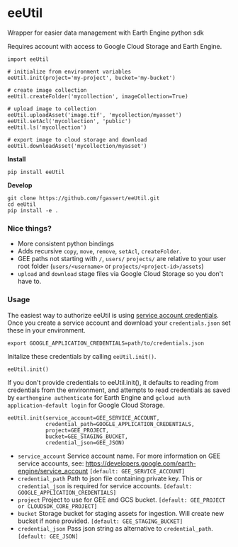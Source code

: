 # eeUtil

Wrapper for easier data management with Earth Engine python sdk

Requires account with access to Google Cloud Storage and Earth Engine.

```
import eeUtil

# initialize from environment variables
eeUtil.init(project='my-project', bucket='my-bucket')

# create image collection
eeUtil.createFolder('mycollection', imageCollection=True)

# upload image to collection
eeUtil.uploadAsset('image.tif', 'mycollection/myasset')
eeUtil.setAcl('mycollection', 'public')
eeUtil.ls('mycollection')

# export image to cloud storage and download
eeUtil.downloadAsset('mycollection/myasset')
```

__Install__

`pip install eeUtil`

__Develop__

```
git clone https://github.com/fgassert/eeUtil.git
cd eeUtil
pip install -e .
```

### Nice things?

- More consistent python bindings
- Adds recursive `copy`, `move`, `remove`, `setAcl`, `createFolder`.
- GEE paths not starting with `/`, `users/` `projects/` are relative to your user root folder (`users/<username>` or `projects/<project-id>/assets`)
- `upload` and `download` stage files via Google Cloud Storage so you don't have
  to.

### Usage

The easiest way to authorize eeUtil is using [service account credentials](https://developers.google.com/earth-engine/service_account). Once you create a service account and download your `credentials.json` set these in your environment.

```
export GOOGLE_APPLICATION_CREDENTIALS=path/to/credentials.json
```

Initalize these credentials by calling `eeUtil.init()`.

```
eeUtil.init()
```

If you don't provide credentials to eeUtil.init(), it defaults to reading from credentials from the environment, and attempts to read credentials as saved by `earthengine authenticate` for Earth Engine and `gcloud auth application-default login` for Google Cloud Storage. 

```
eeUtil.init(service_account=GEE_SERVICE_ACCOUNT, 
            credential_path=GOOGLE_APPLICATION_CREDENTIALS, 
            project=GEE_PROJECT, 
            bucket=GEE_STAGING_BUCKET, 
            credential_json=GEE_JSON)
```

 - `service_account` Service account name. For more information on GEE service accounts, see: https://developers.google.com/earth-engine/service_account `[default: GEE_SERVICE_ACCOUNT]`
 - `credential_path` Path to json file containing private key. This or `credential_json` is required for service accounts. `[default: GOOGLE_APPLICATION_CREDENTIALS]`
 - `project` Project to use for GEE and GCS bucket. `[default: GEE_PROJECT or CLOUDSDK_CORE_PROJECT]`
 - `bucket` Storage bucket for staging assets for ingestion. Will create new bucket if none provided. `[default: GEE_STAGING_BUCKET]`
 - `credential_json` Pass json string as alternative to `credential_path`. `[default: GEE_JSON]`


